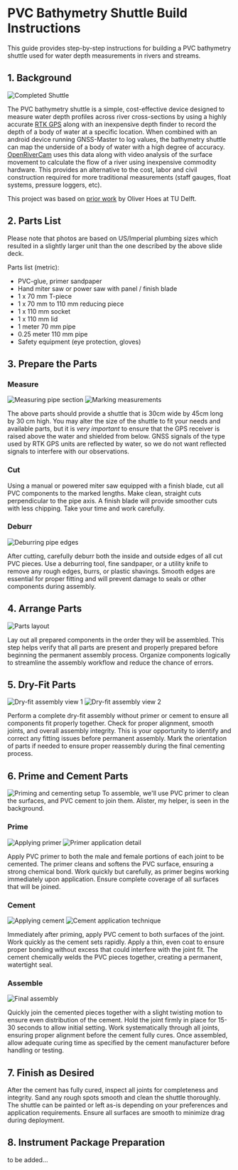 # PVC Bathymetry Shuttle Build Instructions

This guide provides step-by-step instructions for building a PVC bathymetry shuttle used for water depth measurements in rivers and streams.

## 1. Background

![Completed Shuttle](images/shuttle.jpeg)

The PVC bathymetry shuttle is a simple, cost-effective device designed to measure water depth profiles across river cross-sections by using a highly accurate [RTK GPS](https://www.ardusimple.com/rtk-explained/) along with an inexpensive depth finder to record the depth of a body of water at a specific location. When combined with an android device running GNSS-Master to log values, the bathymetry shuttle can map the underside of a body of water with a high degree of accuracy. [OpenRiverCam](https://github.com/localdevices/ORC-OS) uses this data along with video analysis of the surface movement to calculate the flow of a river using inexpensive commodity hardware. This provides an alternative to the cost, labor and civil construction required for more traditional measurements (staff gauges, float systems, pressure loggers, etc).

This project was based on [prior work](https://docs.google.com/presentation/d/1-20GT_kJZRlo2iy9VqDYBEpLsxQkqFnX/edit?slide=id.p1#slide=id.p1) by Oliver Hoes at TU Delft.

## 2. Parts List

Please note that photos are based on US/Imperial plumbing sizes which resulted in a slightly larger unit than the one described by the above slide deck.

Parts list (metric):

- PVC-glue, primer sandpaper
- Hand miter saw or power saw with panel / finish blade
- 1 x 70 mm T-piece
- 1 x 70 mm to 110 mm reducing piece 
- 1 x 110 mm socket
- 1 x 110 mm lid
- 1 meter 70 mm pipe
- 0.25 meter 110 mm pipe
- Safety equipment (eye protection, gloves)

## 3. Prepare the Parts

### Measure

![Measuring pipe section](images/IMG_0947.jpeg)
![Marking measurements](images/IMG_0948.jpeg)

The above parts should provide a shuttle that is 30cm wide by 45cm long by 30 cm high. You may alter the size of the shuttle to fit your needs and available parts, but it is *very important* to ensure that the GPS receiver is raised above the water and shielded from below. GNSS signals of the type used by RTK GPS units are reflected by water, so we do not want reflected signals to interfere with our observations. 

### Cut

Using a manual or powered miter saw equipped with a finish blade, cut all PVC components to the marked lengths. Make clean, straight cuts perpendicular to the pipe axis. A finish blade will provide smoother cuts with less chipping. Take your time and work carefully.

### Deburr

![Deburring pipe edges](images/IMG_0958.jpeg)

After cutting, carefully deburr both the inside and outside edges of all cut PVC pieces. Use a deburring tool, fine sandpaper, or a utility knife to remove any rough edges, burrs, or plastic shavings. Smooth edges are essential for proper fitting and will prevent damage to seals or other components during assembly.

## 4. Arrange Parts

![Parts layout](images/IMG_0954.jpeg)

Lay out all prepared components in the order they will be assembled. This step helps verify that all parts are present and properly prepared before beginning the permanent assembly process. Organize components logically to streamline the assembly workflow and reduce the chance of errors.

## 5. Dry-Fit Parts

![Dry-fit assembly view 1](images/IMG_0952.jpeg)
![Dry-fit assembly view 2](images/IMG_0953.jpeg)

Perform a complete dry-fit assembly without primer or cement to ensure all components fit properly together. Check for proper alignment, smooth joints, and overall assembly integrity. This is your opportunity to identify and correct any fitting issues before permanent assembly. Mark the orientation of parts if needed to ensure proper reassembly during the final cementing process.

## 6. Prime and Cement Parts

![Priming and cementing setup](images/IMG_0959.jpeg)
To assemble, we'll use PVC primer to clean the surfaces, and PVC cement to join them. Alister, my helper, is seen in the background.

### Prime

![Applying primer](images/IMG_0971.jpeg)
![Primer application detail](images/IMG_0976.jpeg)

Apply PVC primer to both the male and female portions of each joint to be cemented. The primer cleans and softens the PVC surface, ensuring a strong chemical bond. Work quickly but carefully, as primer begins working immediately upon application. Ensure complete coverage of all surfaces that will be joined.

### Cement

![Applying cement](images/IMG_0965.jpeg)
![Cement application technique](images/IMG_0963.jpeg)

Immediately after priming, apply PVC cement to both surfaces of the joint. Work quickly as the cement sets rapidly. Apply a thin, even coat to ensure proper bonding without excess that could interfere with the joint fit. The cement chemically welds the PVC pieces together, creating a permanent, watertight seal.

### Assemble

![Final assembly](images/IMG_0968.jpeg)

Quickly join the cemented pieces together with a slight twisting motion to ensure even distribution of the cement. Hold the joint firmly in place for 15-30 seconds to allow initial setting. Work systematically through all joints, ensuring proper alignment before the cement fully cures. Once assembled, allow adequate curing time as specified by the cement manufacturer before handling or testing.

## 7. Finish as Desired

After the cement has fully cured, inspect all joints for completeness and integrity. Sand any rough spots smooth and clean the shuttle thoroughly. The shuttle can be painted or left as-is depending on your preferences and application requirements. Ensure all surfaces are smooth to minimize drag during deployment.

## 8. Instrument Package Preparation

to be added...